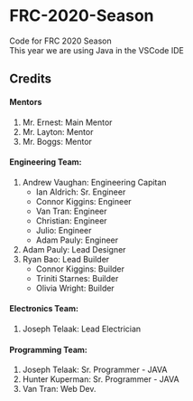 # FRC-2020-Season
Code for FRC 2020 Season <br>
This year we are using Java in the VSCode IDE

## Credits

#### Mentors
1. Mr. Ernest: Main Mentor
1. Mr. Layton: Mentor
1. Mr. Boggs: Mentor

#### Engineering Team:
1. Andrew Vaughan: Engineering Capitan
    * Ian Aldrich: Sr. Engineer
    * Connor Kiggins: Engineer
    * Van Tran: Engineer
    * Christian: Engineer
    * Julio: Engineer
    * Adam Pauly: Engineer
1. Adam Pauly: Lead Designer
1. Ryan Bao: Lead Builder
    * Connor Kiggins: Builder
    * Triniti Starnes: Builder
    * Olivia Wright: Builder

#### Electronics Team:
1. Joseph Telaak: Lead Electrician

#### Programming Team:
1. Joseph Telaak: Sr. Programmer - JAVA
1. Hunter Kuperman: Sr. Programmer - JAVA
1. Van Tran: Web Dev.
